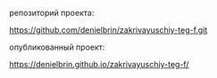 репозиторий проекта:

https://github.com/denielbrin/zakrivayuschiy-teg-f.git

опубликованный проект:

https://denielbrin.github.io/zakrivayuschiy-teg-f/